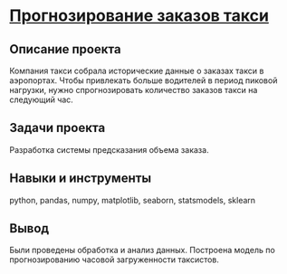 # [Прогнозирование заказов такси](https://github.com/AlexPuaro/yandex_practicum_data_science/blob/main/%D0%92%D1%80%D0%B5%D0%BC%D0%B5%D0%BD%D0%BD%D1%8B%D0%B5%20%D1%80%D1%8F%D0%B4%D1%8B/project_11.ipynb)
## Описание проекта
Компания такси собрала исторические данные о заказах такси в аэропортах. Чтобы привлекать больше водителей в период пиковой нагрузки, нужно спрогнозировать количество заказов такси на следующий час.

## Задачи проекта
Разработка системы предсказания объема заказа.

## Навыки и инструменты
python, pandas, numpy, matplotlib, seaborn, statsmodels, sklearn

## Вывод
Были проведены обработка и анализ данных. Построена модель по прогнозированию часовой загруженности таксистов.
